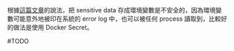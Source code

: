 根據[這篇文章](https://blog.diogomonica.com//2017/03/27/why-you-shouldnt-use-env-variables-for-secret-data/)的說法，把 sensitive data 存成環境變數是不安全的，因為環境變數可能意外地被印在系統的 error log 中，也可以被任何 process 讀取到，比較好的做法是使用 Docker Secret。

#TODO 
